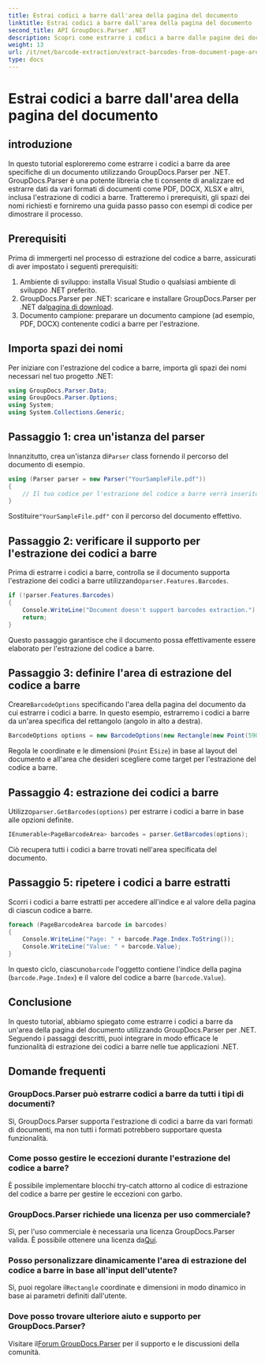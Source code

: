```yaml
---
title: Estrai codici a barre dall'area della pagina del documento
linktitle: Estrai codici a barre dall'area della pagina del documento
second_title: API GroupDocs.Parser .NET
description: Scopri come estrarre i codici a barre dalle pagine dei documenti utilizzando GroupDocs.Parser per .NET. Migliora le tue capacità di elaborazione dei documenti con questo tutorial passo passo.
weight: 13
url: /it/net/barcode-extraction/extract-barcodes-from-document-page-area/
type: docs
---
```

# Estrai codici a barre dall'area della pagina del documento

## introduzione
In questo tutorial esploreremo come estrarre i codici a barre da aree specifiche di un documento utilizzando GroupDocs.Parser per .NET. GroupDocs.Parser è una potente libreria che ti consente di analizzare ed estrarre dati da vari formati di documenti come PDF, DOCX, XLSX e altri, inclusa l'estrazione di codici a barre. Tratteremo i prerequisiti, gli spazi dei nomi richiesti e forniremo una guida passo passo con esempi di codice per dimostrare il processo.
## Prerequisiti
Prima di immergerti nel processo di estrazione del codice a barre, assicurati di aver impostato i seguenti prerequisiti:
1. Ambiente di sviluppo: installa Visual Studio o qualsiasi ambiente di sviluppo .NET preferito.
2.  GroupDocs.Parser per .NET: scaricare e installare GroupDocs.Parser per .NET dal[pagina di download](https://releases.groupdocs.com/parser/net/).
3. Documento campione: preparare un documento campione (ad esempio, PDF, DOCX) contenente codici a barre per l'estrazione.

## Importa spazi dei nomi
Per iniziare con l'estrazione del codice a barre, importa gli spazi dei nomi necessari nel tuo progetto .NET:
```csharp
using GroupDocs.Parser.Data;
using GroupDocs.Parser.Options;
using System;
using System.Collections.Generic;
```
## Passaggio 1: crea un'istanza del parser
 Innanzitutto, crea un'istanza di`Parser` class fornendo il percorso del documento di esempio.
```csharp
using (Parser parser = new Parser("YourSampleFile.pdf"))
{
    // Il tuo codice per l'estrazione del codice a barre verrà inserito qui
}
```
 Sostituire`"YourSampleFile.pdf"` con il percorso del documento effettivo.
## Passaggio 2: verificare il supporto per l'estrazione dei codici a barre
 Prima di estrarre i codici a barre, controlla se il documento supporta l'estrazione dei codici a barre utilizzando`parser.Features.Barcodes`.
```csharp
if (!parser.Features.Barcodes)
{
    Console.WriteLine("Document doesn't support barcodes extraction.");
    return;
}
```
Questo passaggio garantisce che il documento possa effettivamente essere elaborato per l'estrazione del codice a barre.
## Passaggio 3: definire l'area di estrazione del codice a barre
 Creare`BarcodeOptions` specificando l'area della pagina del documento da cui estrarre i codici a barre. In questo esempio, estrarremo i codici a barre da un'area specifica del rettangolo (angolo in alto a destra).
```csharp
BarcodeOptions options = new BarcodeOptions(new Rectangle(new Point(590, 80), new Size(150, 150)));
```
Regola le coordinate e le dimensioni (`Point` E`Size`) in base al layout del documento e all'area che desideri scegliere come target per l'estrazione del codice a barre.
## Passaggio 4: estrazione dei codici a barre
 Utilizzo`parser.GetBarcodes(options)` per estrarre i codici a barre in base alle opzioni definite.
```csharp
IEnumerable<PageBarcodeArea> barcodes = parser.GetBarcodes(options);
```
Ciò recupera tutti i codici a barre trovati nell'area specificata del documento.
## Passaggio 5: ripetere i codici a barre estratti
Scorri i codici a barre estratti per accedere all'indice e al valore della pagina di ciascun codice a barre.
```csharp
foreach (PageBarcodeArea barcode in barcodes)
{
    Console.WriteLine("Page: " + barcode.Page.Index.ToString());
    Console.WriteLine("Value: " + barcode.Value);
}
```
 In questo ciclo, ciascuno`barcode` l'oggetto contiene l'indice della pagina (`barcode.Page.Index`) e il valore del codice a barre (`barcode.Value`).

## Conclusione
In questo tutorial, abbiamo spiegato come estrarre i codici a barre da un'area della pagina del documento utilizzando GroupDocs.Parser per .NET. Seguendo i passaggi descritti, puoi integrare in modo efficace le funzionalità di estrazione dei codici a barre nelle tue applicazioni .NET.

## Domande frequenti
### GroupDocs.Parser può estrarre codici a barre da tutti i tipi di documenti?
Sì, GroupDocs.Parser supporta l'estrazione di codici a barre da vari formati di documenti, ma non tutti i formati potrebbero supportare questa funzionalità.
### Come posso gestire le eccezioni durante l'estrazione del codice a barre?
È possibile implementare blocchi try-catch attorno al codice di estrazione del codice a barre per gestire le eccezioni con garbo.
### GroupDocs.Parser richiede una licenza per uso commerciale?
Sì, per l'uso commerciale è necessaria una licenza GroupDocs.Parser valida. È possibile ottenere una licenza da[Qui](https://purchase.groupdocs.com/buy).
### Posso personalizzare dinamicamente l'area di estrazione del codice a barre in base all'input dell'utente?
 Sì, puoi regolare il`Rectangle` coordinate e dimensioni in modo dinamico in base ai parametri definiti dall'utente.
### Dove posso trovare ulteriore aiuto e supporto per GroupDocs.Parser?
 Visitare il[Forum GroupDocs.Parser](https://forum.groupdocs.com/c/parser/17) per il supporto e le discussioni della comunità.